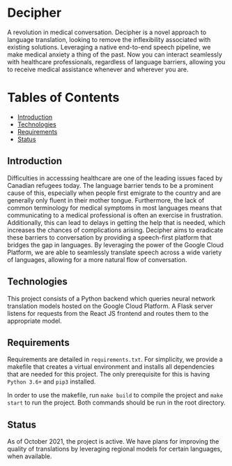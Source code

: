 # Decipher
A revolution in medical conversation. Decipher is a novel approach to language translation, looking to remove the inflexibility associated with existing solutions. Leveraging a native end-to-end speech pipeline, we make medical anxiety a thing of the past. Now you can interact seamlessly with healthcare professionals, regardless of language barriers, allowing you to receive medical assistance whenever and wherever you are.

# Tables of Contents
* [Introduction](https://github.com/soodshru/Decipher#introduction)
* [Technologies](https://github.com/soodshru/Decipher#technologies)
* [Requirements](https://github.com/soodshru/Decipher#requirements)
* [Status](https://github.com/soodshru/Decipher#status)

## Introduction
Difficulties in accesssing healthcare are one of the leading issues faced by Canadian refugees today. The language barrier tends to be a prominent cause of this, especially when people first emigrate to the country and are generally only fluent in their mother tongue. Furthermore, the lack of common terminology for medical symptoms in most languages means that communicating to a medical professional is often an exercise in frustration. Additionally, this can lead to delays in getting the help that is needed, which increases the chances of complications arising. Decipher aims to eradicate these barriers to conversation by providing a speech-first platform that bridges the gap in languages. By leveraging the power of the Google Cloud Platform, we are able to seamlessly translate speech across a wide variety of languages, allowing for a more natural flow of conversation. 

## Technologies
This project consists of a Python backend which queries neural network translation models hosted on the Google Cloud Platform. A Flask server listens for requests from the React JS frontend and routes them to the appropriate model.

## Requirements
Requirements are detailed in `requirements.txt`. For simplicity, we provide a makefile that creates a virtual environment and installs all dependencies that are needed for this project. The only prerequisite for this is having `Python 3.6+` and `pip3` installed.

In order to use the makefile, run `make build` to compile the project and `make start` to run the project. Both commands should be run in the root directory.

## Status
As of October 2021, the project is active. We have plans for improving the quality of translations by leveraging regional models for certain languages, when available.
